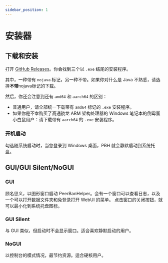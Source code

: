 ```yaml
---
sidebar_position: 1
---
```



# 安装器

## 下载和安装

打开 [GitHub Releases](https://github.com/PBH-BTN/PeerBanHelper/releases/latest)。你会找到三个以 `.exe` 结尾的安装程序。

其中，一种带有 `nojava` 标记，另一种不带。如果你对什么是 Java 不熟悉，请选择**不带**nojava标记的下载。

然后，你还会注意到还有 `amd64` 和 `aarch64` 的区别：
* 普通用户，请全部统一下载带有 `amd64` 标记的 `.exe` 安装程序。
* 如果你是不幸购买了高通骁龙 ARM 架构处理器的 Windows 笔记本的倒霉蛋小白鼠用户：请下载带有 `aarch64` 的 `.exe` 安装程序。

### 开机启动

勾选随系统启动时，当您登录到 Windows 桌面，PBH 就会静默启动到系统托盘。

## GUI/GUI Silent/NoGUI

### GUI

顾名思义，以图形窗口启动 PeerBanHelper。会有一个窗口可以查看日志，以及一个可以打开数据文件夹和免登录打开 WebUI 的菜单。
点击窗口的关闭按钮，就可以最小化到系统托盘图标。

### GUI Silent

与 GUI 类似，但启动时不会显示窗口。适合喜欢静默启动的用户。

### NoGUI

以控制台的模式情况，最节约资源。适合硬核用户。
